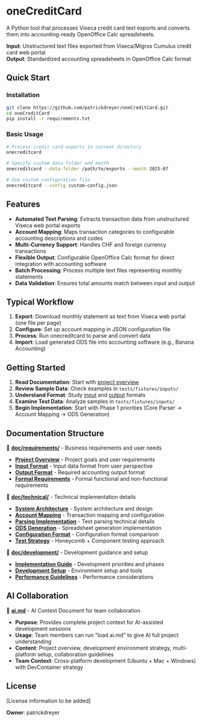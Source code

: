 # oneCreditCard

A Python tool that processes Viseca credit card text exports and converts them into accounting-ready OpenOffice Calc spreadsheets.

**Input**: Unstructured text files exported from Viseca/Migros Cumulus credit card web portal  
**Output**: Standardized accounting spreadsheets in OpenOffice Calc format  

## Quick Start

### Installation

```bash
git clone https://github.com/patrickdreyer/oneCreditCard.git
cd oneCreditCard
pip install -r requirements.txt
```

### Basic Usage

```bash
# Process credit card exports in current directory
onecreditcard

# Specify custom data folder and month
onecreditcard --data-folder /path/to/exports --month 2025-07

# Use custom configuration file
onecreditcard --config custom-config.json
```

## Features

- **Automated Text Parsing**: Extracts transaction data from unstructured Viseca web portal exports
- **Account Mapping**: Maps transaction categories to configurable accounting descriptions and codes
- **Multi-Currency Support**: Handles CHF and foreign currency transactions
- **Flexible Output**: Configurable OpenOffice Calc format for direct integration with accounting software
- **Batch Processing**: Process multiple text files representing monthly statements
- **Data Validation**: Ensures total amounts match between input and output

## Typical Workflow

1. **Export**: Download monthly statement as text from Viseca web portal (one file per page)
2. **Configure**: Set up account mapping in JSON configuration file
3. **Process**: Run onecreditcard to parse and convert data
4. **Import**: Load generated ODS file into accounting software (e.g., Banana Accounting)

## Getting Started

1. **Read Documentation**: Start with [project overview](doc/requirements/01-project-overview.md)
2. **Review Sample Data**: Check examples in `tests/fixtures/inputs/`
3. **Understand Format**: Study [input](doc/requirements/02-input-format.md) and [output](doc/requirements/03-output-format.md) formats
4. **Examine Test Data**: Analyze samples in `tests/fixtures/inputs/`
5. **Begin Implementation**: Start with Phase 1 priorities (Core Parser → Account Mapping → ODS Generation)

## Documentation Structure

📁 **[doc/requirements/](doc/requirements/README.md)** - Business requirements and user needs

- **[Project Overview](doc/requirements/01-project-overview.md)** - Project goals and user requirements
- **[Input Format](doc/requirements/02-input-format.md)** - Input data format from user perspective  
- **[Output Format](doc/requirements/03-output-format.md)** - Required accounting output format
- **[Formal Requirements](doc/requirements/04-formal-requirements.md)** - Formal functional and non-functional requirements

📁 **[doc/technical/](doc/technical/README.md)** - Technical implementation details

- **[System Architecture](doc/technical/01-architecture.md)** - System architecture and design
- **[Account Mapping](doc/technical/02-account-mapping.md)** - Transaction mapping and configuration
- **[Parsing Implementation](doc/technical/03-parsing-implementation.md)** - Text parsing technical details
- **[ODS Generation](doc/technical/04-ods-generation.md)** - Spreadsheet generation implementation
- **[Configuration Format](doc/technical/05-configuration-format.md)** - Configuration format comparison
- **[Test Strategy](doc/technical/06-test-strategy.md)** - Honeycomb + Component testing approach

📁 **[doc/development/](doc/development/README.md)** - Development guidance and setup

- **[Implementation Guide](doc/development/01-implementation-guide.md)** - Development priorities and phases
- **[Development Setup](doc/development/02-development-setup.md)** - Environment setup and tools
- **[Performance Guidelines](doc/development/03-performance-guidelines.md)** - Performance considerations

## AI Collaboration

📄 **[ai.md](ai.md)** - AI Context Document for team collaboration

- **Purpose**: Provides complete project context for AI-assisted development sessions
- **Usage**: Team members can run "load ai.md" to give AI full project understanding
- **Content**: Project overview, development environment strategy, multi-platform setup, collaboration guidelines
- **Team Context**: Cross-platform development (Ubuntu + Mac + Windows) with DevContainer strategy

## License

[License information to be added]

**Owner**: patrickdreyer
